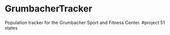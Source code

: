 # GrumbacherTracker
Population tracker for the Grumbacher Sport and Fitness Center.
#project 51 states
